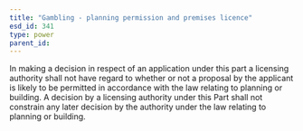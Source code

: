 ```yaml
---
title: "Gambling - planning permission and premises licence"
esd_id: 341
type: power
parent_id:  
---
```


In making a decision in respect of an application under this part a licensing authority shall not have regard to whether or not a proposal by the applicant is likely to be permitted in accordance with the law relating to planning or building.  A decision by a licensing authority under this Part shall not constrain any later decision by the authority under the law relating to planning or building.

